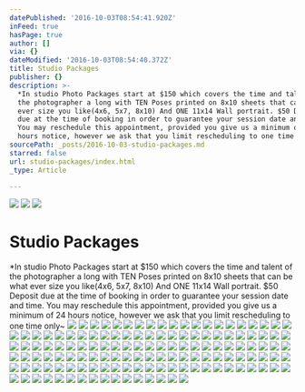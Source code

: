 ```yaml
---
datePublished: '2016-10-03T08:54:41.920Z'
inFeed: true
hasPage: true
author: []
via: {}
dateModified: '2016-10-03T08:54:40.372Z'
title: Studio Packages
publisher: {}
description: >-
  *In studio Photo Packages start at $150 which covers the time and talent of
  the photographer a long with TEN Poses printed on 8x10 sheets that can be what
  ever size you like(4x6, 5x7, 8x10) And ONE 11x14 Wall portrait. $50 Deposit
  due at the time of booking in order to guarantee your session date and time.
  You may reschedule this appointment, provided you give us a minimum of 24
  hours notice, however we ask that you limit rescheduling to one time only~
sourcePath: _posts/2016-10-03-studio-packages.md
starred: false
url: studio-packages/index.html
_type: Article

---
```

![](https://the-grid-user-content.s3-us-west-2.amazonaws.com/76865094-c034-432b-937f-cf909624be35.jpg)
![](https://the-grid-user-content.s3-us-west-2.amazonaws.com/07c665be-4076-4434-9ee7-006dbe153576.jpg)
![](https://the-grid-user-content.s3-us-west-2.amazonaws.com/bb438901-4a4e-47b0-bb54-0b2d0abaf0ae.jpg)

# Studio Packages

\*In studio Photo Packages start at $150 which covers the time and talent of the photographer a long with TEN Poses printed on 8x10 sheets that can be what ever size you like(4x6, 5x7, 8x10) And ONE 11x14 Wall portrait. $50 Deposit due at the time of booking in order to guarantee your session date and time. You may reschedule this appointment, provided you give us a minimum of 24 hours notice, however we ask that you limit rescheduling to one time only~
![](https://the-grid-user-content.s3-us-west-2.amazonaws.com/a8c47159-5176-4600-8dfe-a5d2b9c56459.jpg)
![](https://the-grid-user-content.s3-us-west-2.amazonaws.com/3b46563d-8f89-421a-8bd0-6661ddcd3c5b.jpg)
![](https://the-grid-user-content.s3-us-west-2.amazonaws.com/4649c05f-6894-4886-9d88-ea9daad04055.jpg)
![](https://the-grid-user-content.s3-us-west-2.amazonaws.com/5aa0d0ca-9e9d-4c4f-87c2-3d5f9923b540.jpg)
![](https://the-grid-user-content.s3-us-west-2.amazonaws.com/0b922fbf-2bea-46d9-991c-fb68c9b2726d.jpg)
![](https://the-grid-user-content.s3-us-west-2.amazonaws.com/ce68faf5-926b-4da5-bd6b-587ddf482c67.jpg)
![](https://the-grid-user-content.s3-us-west-2.amazonaws.com/43d6b2a6-2b3e-4410-920e-794cfd89cc15.jpg)
![](https://the-grid-user-content.s3-us-west-2.amazonaws.com/8cbd2dcc-fd41-4ef4-ad78-7d68df214511.jpg)
![](https://the-grid-user-content.s3-us-west-2.amazonaws.com/5da96716-a4c5-49f5-91d8-ad99abe3e28b.jpg)
![](https://the-grid-user-content.s3-us-west-2.amazonaws.com/c7267031-ccd3-4972-9acc-4197d75c7a52.jpg)
![](https://the-grid-user-content.s3-us-west-2.amazonaws.com/a631dc70-b5a8-4a70-9c4d-6040f0281855.jpg)
![](https://the-grid-user-content.s3-us-west-2.amazonaws.com/fa3be220-3588-4a49-b596-ed4d559adcf9.jpg)
![](https://the-grid-user-content.s3-us-west-2.amazonaws.com/c9c94948-54c6-49b7-bcc9-4a632a05a0cb.jpg)
![](https://the-grid-user-content.s3-us-west-2.amazonaws.com/0f10f105-b22c-4a10-b15a-d7ae240d740b.jpg)
![](https://the-grid-user-content.s3-us-west-2.amazonaws.com/1401f825-9ce1-4fe5-aa6a-6a784751f444.jpg)
![](https://the-grid-user-content.s3-us-west-2.amazonaws.com/8e3bcae6-c8c8-4d19-8134-9bfba0a0a698.jpg)
![](https://the-grid-user-content.s3-us-west-2.amazonaws.com/ff0afcc8-0906-4fb7-be83-c4b804e31fe4.jpg)
![](https://the-grid-user-content.s3-us-west-2.amazonaws.com/fa27b920-49bb-4139-ac08-7508dc8f40b0.jpg)
![](https://the-grid-user-content.s3-us-west-2.amazonaws.com/fb7d4ea9-53f6-4160-a06d-c501d4d887cf.jpg)
![](https://the-grid-user-content.s3-us-west-2.amazonaws.com/fc2a5148-c1de-4235-a99f-ac7c219530ef.jpg)
![](https://the-grid-user-content.s3-us-west-2.amazonaws.com/e0883b14-77de-4c7f-b46e-5d1a7cee024c.jpg)
![](https://the-grid-user-content.s3-us-west-2.amazonaws.com/95ee6d90-bb42-42a2-b742-e6d40abf98b0.jpg)
![](https://the-grid-user-content.s3-us-west-2.amazonaws.com/71412f04-ac13-4893-b942-3133ad7ac7bf.jpg)
![](https://the-grid-user-content.s3-us-west-2.amazonaws.com/323ad810-5eb8-43b3-a4dd-2a90f7db891c.jpg)
![](https://the-grid-user-content.s3-us-west-2.amazonaws.com/c521bf36-faca-463a-a3a5-1d75c305582c.jpg)
![](https://the-grid-user-content.s3-us-west-2.amazonaws.com/fc43843a-6297-4fb7-9293-ff91b5c46665.jpg)
![](https://s3-us-west-2.amazonaws.com/the-grid-img/p/3dbcadeb33389a8b0af3628703922cfecb115d1f.jpg)
![](https://the-grid-user-content.s3-us-west-2.amazonaws.com/28eeb29a-ef7e-4cdc-b3cb-517366f1199c.jpg)
![](https://the-grid-user-content.s3-us-west-2.amazonaws.com/44f4053b-3124-4b5d-b851-135ba22c972e.jpg)
![](https://the-grid-user-content.s3-us-west-2.amazonaws.com/0fd64427-4dd1-4e10-94b7-fc76222c6be0.jpg)
![](https://the-grid-user-content.s3-us-west-2.amazonaws.com/71083c92-8502-4138-9ade-61274c9034ae.jpg)
![](https://the-grid-user-content.s3-us-west-2.amazonaws.com/ccc1cec7-e99c-4405-b30e-b0b661c688b2.jpg)
![](https://s3-us-west-2.amazonaws.com/the-grid-img/p/820b616696d90ba3add36293b0b3911adf2e69b6.jpg)
![](https://the-grid-user-content.s3-us-west-2.amazonaws.com/7416211c-f004-40e0-93ad-0766f8c7f5ac.jpg)
![](https://the-grid-user-content.s3-us-west-2.amazonaws.com/45a97f18-8038-40dd-b0b7-eefadd951790.jpg)
![](https://the-grid-user-content.s3-us-west-2.amazonaws.com/bf7a1b52-1794-4da3-a172-922545211016.jpg)
![](https://the-grid-user-content.s3-us-west-2.amazonaws.com/bf398965-154d-4ddc-b6cc-f8851e30a32c.jpg)
![](https://the-grid-user-content.s3-us-west-2.amazonaws.com/22ca7f00-8b6a-4bc7-b224-959b7244870a.jpg)
![](https://the-grid-user-content.s3-us-west-2.amazonaws.com/326d851f-c2e0-4f77-821c-31beba9deb7e.jpg)
![](https://the-grid-user-content.s3-us-west-2.amazonaws.com/51b15615-2c63-4976-863f-8e960069c2f6.jpg)
![](https://the-grid-user-content.s3-us-west-2.amazonaws.com/065921ee-09ae-4bbf-a5c9-ab123267a608.jpg)
![](https://the-grid-user-content.s3-us-west-2.amazonaws.com/ad18b8fa-1411-4ce7-8276-031b7dd9f033.jpg)
![](https://the-grid-user-content.s3-us-west-2.amazonaws.com/3fb2bf64-9240-4c54-955a-0eb8d4058697.jpg)
![](https://the-grid-user-content.s3-us-west-2.amazonaws.com/5a1a267e-f3c4-49e5-9721-7f6781099fed.jpg)
![](https://the-grid-user-content.s3-us-west-2.amazonaws.com/755ecb6a-8b7c-42e5-abbc-933575588e0e.jpg)
![](https://the-grid-user-content.s3-us-west-2.amazonaws.com/38ec859a-527c-4795-94a3-2b6cf7dc61af.jpg)
![](https://the-grid-user-content.s3-us-west-2.amazonaws.com/9fd33e22-5cbf-4ec4-8ff0-628ee9cd9a87.jpg)
![](https://s3-us-west-2.amazonaws.com/the-grid-img/p/c6bf958d0dfa1947389cf54a279e9f03093afe2b.jpg)
![](https://the-grid-user-content.s3-us-west-2.amazonaws.com/529e2d59-90de-4ff8-ba60-ec9b72cf0b09.jpg)
![](https://the-grid-user-content.s3-us-west-2.amazonaws.com/d68d2ce4-ac27-47d4-a1d7-ab069bc729ed.jpg)
![](https://the-grid-user-content.s3-us-west-2.amazonaws.com/864a785d-1672-46d6-8e0d-20adb3227fe2.jpg)
![](https://the-grid-user-content.s3-us-west-2.amazonaws.com/f456e5d1-7cc3-4689-82b3-b2442de4d31a.jpg)
![](https://the-grid-user-content.s3-us-west-2.amazonaws.com/d3367f37-1c4d-407e-917f-59a80f2d63dc.jpg)
![](https://the-grid-user-content.s3-us-west-2.amazonaws.com/80995dda-4722-4401-8031-3af5a382b74b.jpg)
![](https://the-grid-user-content.s3-us-west-2.amazonaws.com/973aca79-950b-4656-b4f0-e44259b00c60.jpg)
![](https://the-grid-user-content.s3-us-west-2.amazonaws.com/2770bd92-1650-49a8-a3dd-90eb5add30bf.jpg)
![](https://the-grid-user-content.s3-us-west-2.amazonaws.com/3ca1c09b-6873-475e-8df5-77150a18d464.jpg)
![](https://the-grid-user-content.s3-us-west-2.amazonaws.com/fecb88c9-391e-422a-a322-d309c3d9b06e.jpg)
![](https://the-grid-user-content.s3-us-west-2.amazonaws.com/6d50d57a-e913-4195-8992-f2a130dd49ed.jpg)
![](https://the-grid-user-content.s3-us-west-2.amazonaws.com/3341d9c6-ad6e-491b-bcd4-136b621bff1a.jpg)
![](https://the-grid-user-content.s3-us-west-2.amazonaws.com/303e1f30-0d01-4c04-8377-afe3e3b7331b.jpg)
![](https://the-grid-user-content.s3-us-west-2.amazonaws.com/38aeb9ad-44c9-43b3-bac2-4dd3ab85b49b.jpg)
![](https://the-grid-user-content.s3-us-west-2.amazonaws.com/9d022c2c-b165-4171-b0c2-862b55b3f6d3.jpg)
![](https://the-grid-user-content.s3-us-west-2.amazonaws.com/f754574b-7922-46ef-9bbb-1bf13b4f9d5c.jpg)
![](https://s3-us-west-2.amazonaws.com/the-grid-img/p/284830cc31078864289a7614da6cece157d6c881.jpg)
![](https://the-grid-user-content.s3-us-west-2.amazonaws.com/e823a80e-4d64-4024-86eb-b3071af575ba.jpg)
![](https://s3-us-west-2.amazonaws.com/the-grid-img/p/2c4fb011f66bf9b4c0a80dcf816b77a34eab9f11.jpg)
![](https://the-grid-user-content.s3-us-west-2.amazonaws.com/0f3c2dd3-ee8f-49cc-bebf-7fcce2e5913a.jpg)
![](https://s3-us-west-2.amazonaws.com/the-grid-img/p/aaf7e16c9ad37f83f75496da824a96995217506e.jpg)
![](https://s3-us-west-2.amazonaws.com/the-grid-img/p/64ecd147c3ec227160faf32f9656f23b457705ae.jpg)
![](https://s3-us-west-2.amazonaws.com/the-grid-img/p/f7cecc00b8386b8009e580ad8edf103a237516f0.jpg)
![](https://the-grid-user-content.s3-us-west-2.amazonaws.com/c4118842-091e-446f-aa9f-9c540cabeff5.jpg)
![](https://the-grid-user-content.s3-us-west-2.amazonaws.com/52bf63d3-13c6-44c7-a5ce-b96c3f51be8f.jpg)
![](https://the-grid-user-content.s3-us-west-2.amazonaws.com/d2ffa8da-74a1-41dc-bc09-bf57822606f6.jpg)
![](https://the-grid-user-content.s3-us-west-2.amazonaws.com/a5d155ce-b6bc-47ad-9dce-88a6d2a9aee0.jpg)
![](https://s3-us-west-2.amazonaws.com/the-grid-img/p/f5d6b48df730ec4af8a931e45308ba2a557c08de.jpg)
![](https://s3-us-west-2.amazonaws.com/the-grid-img/p/d00e94b00dc2e085a50ea7355ff7b1051a786a34.jpg)
![](https://s3-us-west-2.amazonaws.com/the-grid-img/p/9b7212030deed7ab808a6d7c46b0cc0ecf52bbba.jpg)
![](https://s3-us-west-2.amazonaws.com/the-grid-img/p/fac1c8269bbba48b102aa637f6eca3a9095989d0.jpg)
![](https://s3-us-west-2.amazonaws.com/the-grid-img/p/2a645b5d70b4a35183a75ed4b1d61fd5b541ecc1.jpg)
![](https://the-grid-user-content.s3-us-west-2.amazonaws.com/1cc324d0-2987-4167-a95a-a2195b4b5d3d.jpg)
![](https://the-grid-user-content.s3-us-west-2.amazonaws.com/b86e8e6c-e072-442e-bf1e-ea9bc96e5513.jpg)
![](https://the-grid-user-content.s3-us-west-2.amazonaws.com/063ed57b-fd07-46b3-8028-aba68ddea36c.jpg)
![](https://the-grid-user-content.s3-us-west-2.amazonaws.com/d0a3b9df-d7c0-4ce6-b16c-f282d3e0f88e.jpg)
![](https://the-grid-user-content.s3-us-west-2.amazonaws.com/9960d573-6046-41e2-b0b3-c439b671c8ec.jpg)
![](https://the-grid-user-content.s3-us-west-2.amazonaws.com/9011d7f7-29ef-4613-9f82-9e99d512ff2b.jpg)
![](https://the-grid-user-content.s3-us-west-2.amazonaws.com/91c1590e-f04c-4e48-8cf5-0cab9c17aebd.jpg)
![](https://the-grid-user-content.s3-us-west-2.amazonaws.com/1e16fae9-4613-466c-9d20-035c4092c07c.jpg)
![](https://the-grid-user-content.s3-us-west-2.amazonaws.com/99818805-36b0-4b3f-a8dd-7051fcaeed3a.jpg)
![](https://s3-us-west-2.amazonaws.com/the-grid-img/p/9190ef29ec4b42dc15e9a0b4c1c43768fdf2a510.jpg)
![](https://s3-us-west-2.amazonaws.com/the-grid-img/p/fab082b5fc2c82aaebf3e699ea1e5a14e38dc681.jpg)
![](https://s3-us-west-2.amazonaws.com/the-grid-img/p/ff8a0d30e9ca4cced6a6d458d8cb2583e5d5caa2.jpg)
![](https://s3-us-west-2.amazonaws.com/the-grid-img/p/9509cba3bb37986582955efa672eaeb3718c8854.jpg)
![](https://s3-us-west-2.amazonaws.com/the-grid-img/p/22c749089df022c69352f9fdbe5d4b1f63f87c09.jpg)
![](https://s3-us-west-2.amazonaws.com/the-grid-img/p/85a3c10590d24df51c09289c7e66f56be54f22b2.jpg)
![](https://the-grid-user-content.s3-us-west-2.amazonaws.com/c7b194b8-1e93-47f5-8667-6988a8ad1865.jpg)
![](https://s3-us-west-2.amazonaws.com/the-grid-img/p/4a30c37a70e9900fa95b1b181f938d437f7c2652.jpg)
![](https://s3-us-west-2.amazonaws.com/the-grid-img/p/9ca62b3410045bda8d692e91e9709c13bd1c968a.jpg)
![](https://s3-us-west-2.amazonaws.com/the-grid-img/p/3005cab232be82b38e2d062e834988efb40362ce.jpg)
![](https://s3-us-west-2.amazonaws.com/the-grid-img/p/b9a45f25f5fd2f00a2bf53b5179ed8e6a6c10b2d.jpg)
![](https://s3-us-west-2.amazonaws.com/the-grid-img/p/7c7f2890b0b243a90b6ad98d1ca03dd79f707e87.jpg)
![](https://s3-us-west-2.amazonaws.com/the-grid-img/p/27de2cdf1800b72f969fad18d830258fd317ffe7.jpg)
![](https://s3-us-west-2.amazonaws.com/the-grid-img/p/4074d3a1d352ba1aace23eacc8db890344f54231.jpg)
![](https://s3-us-west-2.amazonaws.com/the-grid-img/p/37a16a80334c940743920da8a6418043ed425589.jpg)
![](https://s3-us-west-2.amazonaws.com/the-grid-img/p/466b0437ad28e8f19e92aeac44ae634ddad937fb.jpg)
![](https://imgflo.herokuapp.com/graph/2b2431f8e7ba7b0/e207af90583b2bc9b2f4212f8914b5a6/croprotate.jpg?cropheight=1429&cropwidth=922&degrees=0&input=https%3A%2F%2Fs3-us-west-2.amazonaws.com%2Fthe-grid-img%2Fp%2Fbc361915a6aa9d5980ec728f3b576ad839400220.jpg&x=2&y=0)
![](https://s3-us-west-2.amazonaws.com/the-grid-img/p/f4a7184b2e69149016e2124a2e186243701a5d46.jpg)
![](https://s3-us-west-2.amazonaws.com/the-grid-img/p/d723a793d7b921cae6cc696025a14d18c20d3967.jpg)
![](https://the-grid-user-content.s3-us-west-2.amazonaws.com/539a36b1-b746-4c34-b0c9-62e9b405d5b6.jpg)
![](https://the-grid-user-content.s3-us-west-2.amazonaws.com/3fbddb00-51bc-4536-afbe-c019385d1588.jpg)
![](https://the-grid-user-content.s3-us-west-2.amazonaws.com/b97d00b9-33d3-44e7-be00-efa1eb24f555.jpg)
![](https://imgflo.herokuapp.com/graph/2b2431f8e7ba7b0/4f94fac83605876f621b7b6ed4c97902/croprotate.jpg?cropheight=949&cropwidth=1388&degrees=0&input=https%3A%2F%2Fthe-grid-user-content.s3-us-west-2.amazonaws.com%2F2263c207-3b30-428e-a1eb-29c378f3f291.jpg&x=20&y=0)
![](https://imgflo.herokuapp.com/graph/2b2431f8e7ba7b0/da955db1955e99a28a191e9dee7e5949/croprotate.jpg?cropheight=929&cropwidth=1388&degrees=0&input=https%3A%2F%2Fthe-grid-user-content.s3-us-west-2.amazonaws.com%2F247aa394-b466-476c-8444-237e3478cbef.jpg&x=20&y=12)
![](https://the-grid-user-content.s3-us-west-2.amazonaws.com/e70bb5b2-00c1-4e8e-bd5a-bc358b3bbd46.jpg)
![](https://the-grid-user-content.s3-us-west-2.amazonaws.com/b7b11c6b-d5dc-4fff-81b5-d5cb2f6d8699.jpg)
![](https://the-grid-user-content.s3-us-west-2.amazonaws.com/1c41ed6f-b4ee-4744-80e7-35a624bdce37.jpg)
![](https://the-grid-user-content.s3-us-west-2.amazonaws.com/04bafa8d-b7e6-4f50-824b-640f9eac5924.jpg)
![](https://the-grid-user-content.s3-us-west-2.amazonaws.com/f9592763-929f-401f-8e6d-4c8806eb0565.jpg)
![](https://the-grid-user-content.s3-us-west-2.amazonaws.com/58360da4-5672-435f-b1fe-0bda1479c846.jpg)
![](https://the-grid-user-content.s3-us-west-2.amazonaws.com/886ceb2a-0483-43d2-a9ce-4d62f04bba4e.jpg)
![](https://the-grid-user-content.s3-us-west-2.amazonaws.com/83d63077-6eb3-490f-a917-88b222fcb735.jpg)
![](https://the-grid-user-content.s3-us-west-2.amazonaws.com/c62c45c6-84a9-40e6-8a74-10cf00e4f4a7.jpg)
![](https://the-grid-user-content.s3-us-west-2.amazonaws.com/efc7bb52-b3bf-4122-a38a-73bdea74ab21.jpg)
![](https://the-grid-user-content.s3-us-west-2.amazonaws.com/75d80eba-591e-42ec-aa55-6033b58b526e.jpg)
![](https://the-grid-user-content.s3-us-west-2.amazonaws.com/e6d55fd6-5ea5-48da-916b-19b12618d188.jpg)
![](https://the-grid-user-content.s3-us-west-2.amazonaws.com/2dbdcf20-10d9-4629-990d-bd664811007a.jpg)
![](https://the-grid-user-content.s3-us-west-2.amazonaws.com/5d1653d9-8ab7-47c7-bc72-ee1ba5049df9.jpg)
![](https://the-grid-user-content.s3-us-west-2.amazonaws.com/2a4e51ed-ed0e-4a52-abdd-77aabd48c9da.jpg)
![](https://the-grid-user-content.s3-us-west-2.amazonaws.com/351e3c58-7e04-49da-bef8-514b1e2ab8e3.jpg)
![](https://the-grid-user-content.s3-us-west-2.amazonaws.com/fb27f223-2975-478b-9f31-235822590657.jpg)
![](https://the-grid-user-content.s3-us-west-2.amazonaws.com/14c2da40-eb73-4631-b45a-3bc0a98f63c6.jpg)
![](https://the-grid-user-content.s3-us-west-2.amazonaws.com/576ab4f8-c7e9-4482-ade8-bfa46ccc436c.jpg)
![](https://the-grid-user-content.s3-us-west-2.amazonaws.com/23ffe13b-f0bc-488e-b003-da4c438c6ae9.jpg)
![](https://the-grid-user-content.s3-us-west-2.amazonaws.com/a4c88abf-87b8-4f29-9de8-0a192b3764f6.jpg)
![](https://the-grid-user-content.s3-us-west-2.amazonaws.com/2a2b5d9c-e0ca-4c1a-bea5-b2ab8f8257cf.jpg)
![](https://the-grid-user-content.s3-us-west-2.amazonaws.com/75d857a8-e839-432d-ac41-05a617bf1487.jpg)